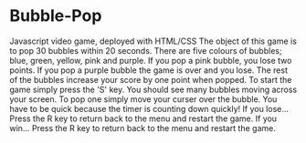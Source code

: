 # Bubble-Pop
Javascript video game, deployed with HTML/CSS
The object of this game is to pop 30 bubbles within 20 seconds.
There are five colours of bubbles; blue, green, yellow, pink and purple.
If you pop a pink bubble, you lose two points. If you pop a purple bubble
the game is over and you lose. The rest of the bubbles increase your score 
by one point when popped. 
To start the game simply press the 'S' key. You should see many bubbles
moving across your screen. To pop one simply move your curser over the bubble.
You have to be quick because the timer is counting down quickly!
If you lose...
Press the R key to return back to the menu and restart the game.
If you win...
Press the R key to return back to the menu and restart the game.
